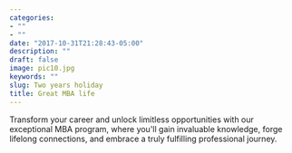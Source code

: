```yaml
---
categories:
- ""
- ""
date: "2017-10-31T21:28:43-05:00"
description: ""
draft: false
image: pic10.jpg
keywords: ""
slug: Two years holiday
title: Great MBA life
---
```


Transform your career and unlock limitless opportunities with our exceptional MBA program, where you'll gain invaluable knowledge, forge lifelong connections, and embrace a truly fulfilling professional journey.